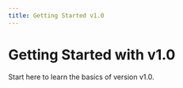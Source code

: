 ```yaml
---
title: Getting Started v1.0
---
```


# Getting Started with v1.0

Start here to learn the basics of version v1.0.